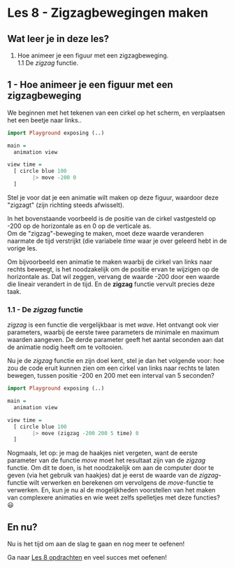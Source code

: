 # Les 8 - Zigzagbewegingen maken

## Wat leer je in deze les?

1.  Hoe animeer je een figuur met een zigzagbeweging.   
1.1 De *zigzag* functie.  

## 1 - Hoe animeer je een figuur met een zigzagbeweging 

We beginnen met het tekenen van een cirkel op het scherm, en 
verplaatsen het een beetje naar links..

```haskell
import Playground exposing (..)

main =
  animation view

view time =
  [ circle blue 100 
        |> move -200 0
  ]
```

Stel je voor dat je een animatie wilt maken op deze figuur,
waardoor deze "zigzagt" (zijn richting steeds afwisselt).

In het bovenstaande voorbeeld is de positie van de cirkel vastgesteld op -200 op de horizontale as en 0 op de verticale as.  
Om de "zigzag"-beweging te maken, moet deze waarde
veranderen naarmate de tijd verstrijkt (die variabele
_time_ waar je over geleerd hebt in de vorige les.

Om bijvoorbeeld een animatie te maken waarbij de cirkel
van links naar rechts beweegt, is het noodzakelijk om de positie ervan te wijzigen op de horizontale as.  Dat wil zeggen, vervang de waarde -200 door een waarde die lineair verandert in de tijd. 
En de **zigzag** functie vervult precies deze taak.

### 1.1 - De _zigzag_ functie

_zigzag_ is een functie die vergelijkbaar is met _wave_. 
Het ontvangt ook vier parameters, waarbij de eerste twee parameters de minimale en maximum waarden aangeven. De derde parameter geeft het aantal seconden aan dat de animatie nodig heeft om te voltooien.

Nu je de _zigzag_ functie en zijn doel kent, 
stel je dan het volgende voor: hoe zou de code eruit kunnen zien om een cirkel van links naar rechts te laten bewegen, tussen positie -200 en 200 met een interval van 5 seconden?

```haskell
import Playground exposing (..)

main =
  animation view

view time =
  [ circle blue 100 
        |> move (zigzag -200 200 5 time) 0
  ]
```

Nogmaals, let op: je mag de haakjes niet vergeten, want
de eerste parameter van de functie _move_ moet het resultaat zijn
van de _zigzag_ functie. 
Om dit te doen, is het noodzakelijk om aan de computer door te geven (via het gebruik van haakjes) dat je eerst 
de waarde van de *zigzag*-functie wilt verwerken en berekenen om vervolgens de *move*-functie te verwerken.
En, kun je nu al de mogelijkheden voorstellen van het maken van complexere animaties en wie weet zelfs spelletjes met deze functies? 😃

## En nu?

Nu is het tijd om aan de slag te gaan en nog meer te oefenen!

Ga naar [Les 8 opdrachten](les_8_opdrachten.html) en veel succes met oefenen!
